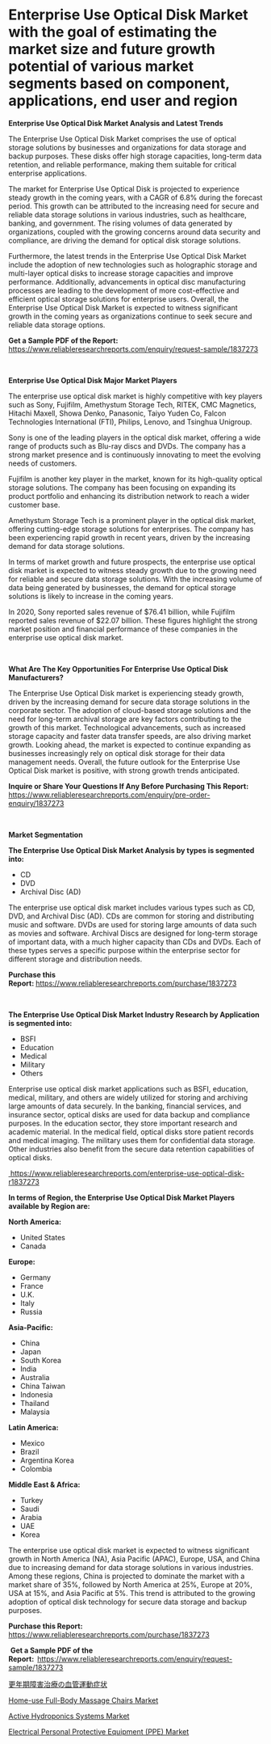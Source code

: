 <p><h1>Enterprise Use Optical Disk Market with the goal of estimating the market size and future growth potential of various market segments based on component, applications, end user and region</h1></p><p><strong>Enterprise Use Optical Disk Market Analysis and Latest Trends</strong></p>
<p><p>The Enterprise Use Optical Disk Market comprises the use of optical storage solutions by businesses and organizations for data storage and backup purposes. These disks offer high storage capacities, long-term data retention, and reliable performance, making them suitable for critical enterprise applications.</p><p>The market for Enterprise Use Optical Disk is projected to experience steady growth in the coming years, with a CAGR of 6.8% during the forecast period. This growth can be attributed to the increasing need for secure and reliable data storage solutions in various industries, such as healthcare, banking, and government. The rising volumes of data generated by organizations, coupled with the growing concerns around data security and compliance, are driving the demand for optical disk storage solutions.</p><p>Furthermore, the latest trends in the Enterprise Use Optical Disk Market include the adoption of new technologies such as holographic storage and multi-layer optical disks to increase storage capacities and improve performance. Additionally, advancements in optical disc manufacturing processes are leading to the development of more cost-effective and efficient optical storage solutions for enterprise users. Overall, the Enterprise Use Optical Disk Market is expected to witness significant growth in the coming years as organizations continue to seek secure and reliable data storage options.</p></p>
<p><strong>Get a Sample PDF of the Report:&nbsp;</strong> <a href="https://www.reliableresearchreports.com/enquiry/request-sample/1837273">https://www.reliableresearchreports.com/enquiry/request-sample/1837273</a></p>
<p>&nbsp;</p>
<p><strong>Enterprise Use Optical Disk Major Market Players</strong></p>
<p><p>The enterprise use optical disk market is highly competitive with key players such as Sony, Fujifilm, Amethystum Storage Tech, RITEK, CMC Magnetics, Hitachi Maxell, Showa Denko, Panasonic, Taiyo Yuden Co, Falcon Technologies International (FTI), Philips, Lenovo, and Tsinghua Unigroup.</p><p>Sony is one of the leading players in the optical disk market, offering a wide range of products such as Blu-ray discs and DVDs. The company has a strong market presence and is continuously innovating to meet the evolving needs of customers.</p><p>Fujifilm is another key player in the market, known for its high-quality optical storage solutions. The company has been focusing on expanding its product portfolio and enhancing its distribution network to reach a wider customer base.</p><p>Amethystum Storage Tech is a prominent player in the optical disk market, offering cutting-edge storage solutions for enterprises. The company has been experiencing rapid growth in recent years, driven by the increasing demand for data storage solutions.</p><p>In terms of market growth and future prospects, the enterprise use optical disk market is expected to witness steady growth due to the growing need for reliable and secure data storage solutions. With the increasing volume of data being generated by businesses, the demand for optical storage solutions is likely to increase in the coming years.</p><p>In 2020, Sony reported sales revenue of $76.41 billion, while Fujifilm reported sales revenue of $22.07 billion. These figures highlight the strong market position and financial performance of these companies in the enterprise use optical disk market.</p></p>
<p>&nbsp;</p>
<p><strong>What Are The Key Opportunities For Enterprise Use Optical Disk Manufacturers?</strong></p>
<p><p>The Enterprise Use Optical Disk market is experiencing steady growth, driven by the increasing demand for secure data storage solutions in the corporate sector. The adoption of cloud-based storage solutions and the need for long-term archival storage are key factors contributing to the growth of this market. Technological advancements, such as increased storage capacity and faster data transfer speeds, are also driving market growth. Looking ahead, the market is expected to continue expanding as businesses increasingly rely on optical disk storage for their data management needs. Overall, the future outlook for the Enterprise Use Optical Disk market is positive, with strong growth trends anticipated.</p></p>
<p><strong>Inquire or Share Your Questions If Any Before Purchasing This Report:</strong> <a href="https://www.reliableresearchreports.com/enquiry/pre-order-enquiry/1837273">https://www.reliableresearchreports.com/enquiry/pre-order-enquiry/1837273</a></p>
<p>&nbsp;</p>
<p><strong>Market Segmentation</strong></p>
<p><strong>The Enterprise Use Optical Disk Market Analysis by types is segmented into:</strong></p>
<p><ul><li>CD</li><li>DVD</li><li>Archival Disc (AD)</li></ul></p>
<p><p>The enterprise use optical disk market includes various types such as CD, DVD, and Archival Disc (AD). CDs are common for storing and distributing music and software. DVDs are used for storing large amounts of data such as movies and software. Archival Discs are designed for long-term storage of important data, with a much higher capacity than CDs and DVDs. Each of these types serves a specific purpose within the enterprise sector for different storage and distribution needs.</p></p>
<p><strong>Purchase this Report:&nbsp;</strong><a href="https://www.reliableresearchreports.com/purchase/1837273">https://www.reliableresearchreports.com/purchase/1837273</a></p>
<p>&nbsp;</p>
<p><strong>The Enterprise Use Optical Disk Market Industry Research by Application is segmented into:</strong></p>
<p><ul><li>BSFI</li><li>Education</li><li>Medical</li><li>Military</li><li>Others</li></ul></p>
<p><p>Enterprise use optical disk market applications such as BSFI, education, medical, military, and others are widely utilized for storing and archiving large amounts of data securely. In the banking, financial services, and insurance sector, optical disks are used for data backup and compliance purposes. In the education sector, they store important research and academic material. In the medical field, optical disks store patient records and medical imaging. The military uses them for confidential data storage. Other industries also benefit from the secure data retention capabilities of optical disks.</p></p>
<p><a href="https://www.reliableresearchreports.com/enterprise-use-optical-disk-r1837273">&nbsp;https://www.reliableresearchreports.com/enterprise-use-optical-disk-r1837273</a></p>
<p><strong>In terms of Region, the Enterprise Use Optical Disk Market Players available by Region are:</strong></p>
<p>
    <p> <strong> North America: </strong>
        <ul>
            <li>United States</li>
            <li>Canada</li>
        </ul>
        </p> 
    <p> <strong> Europe: </strong>
        <ul>
            <li>Germany</li>
            <li>France</li>
            <li>U.K.</li>
            <li>Italy</li>
            <li>Russia</li>
        </ul>
        </p> 
    <p> <strong> Asia-Pacific: </strong>
        <ul>
            <li>China</li>
            <li>Japan</li>
            <li>South Korea</li>
            <li>India</li>
            <li>Australia</li>
            <li>China Taiwan</li>
            <li>Indonesia</li>
            <li>Thailand</li>
            <li>Malaysia</li>
        </ul>
        </p> 
    <p> <strong> Latin America: </strong>
        <ul>
            <li>Mexico</li>
            <li>Brazil</li>
            <li>Argentina Korea</li>
            <li>Colombia</li>
        </ul>
        </p> 
    <p> <strong> Middle East & Africa: </strong>
        <ul>
            <li>Turkey</li>
            <li>Saudi</li>
            <li>Arabia</li>
            <li>UAE</li>
            <li>Korea</li>
        </ul>
    </p>
    </p>
<p><p>The enterprise use optical disk market is expected to witness significant growth in North America (NA), Asia Pacific (APAC), Europe, USA, and China due to increasing demand for data storage solutions in various industries. Among these regions, China is projected to dominate the market with a market share of 35%, followed by North America at 25%, Europe at 20%, USA at 15%, and Asia Pacific at 5%. This trend is attributed to the growing adoption of optical disk technology for secure data storage and backup purposes.</p></p>
<p><strong>Purchase this Report: </strong><a href="https://www.reliableresearchreports.com/purchase/1837273">https://www.reliableresearchreports.com/purchase/1837273</a></p>
<p>&nbsp;<strong>Get a Sample PDF of the Report:&nbsp;&nbsp;</strong><a href="https://www.reliableresearchreports.com/enquiry/request-sample/1837273">https://www.reliableresearchreports.com/enquiry/request-sample/1837273</a></p>
<p><strong></strong></p>
<p><p><a href="https://medium.com/@susanjprice2023/%E9%96%89%E7%B5%8C%E3%81%AE%E4%BA%A4%E6%84%9F%E7%A5%9E%E7%B5%8C%E7%97%87%E7%8A%B6%E6%B2%BB%E7%99%82%E5%B8%82%E5%A0%B4%E3%81%AE%E8%A6%8F%E6%A8%A1%E3%81%AF-%E6%A5%AD%E7%95%8C%E3%81%AE%E4%BA%88%E6%B8%AC%E3%81%AB%E3%82%88%E3%82%8B%E3%81%A8-2024%E5%B9%B4%E3%81%8B%E3%82%892031%E5%B9%B4%E3%81%BE%E3%81%A7%E3%81%AB%E5%B9%B4%E5%B9%B3%E5%9D%87%E6%88%90%E9%95%B7%E7%8E%878-5-%E3%82%92%E7%B5%8C%E9%A8%93%E3%81%99%E3%82%8B%E3%81%A8%E4%BA%88%E6%83%B3%E3%81%95%E3%82%8C%E3%81%A6%E3%81%84%E3%81%BE%E3%81%99-6283a30cab11">更年期障害治療の血管運動症状</a></p><p><a href="https://github.com/hdicirhd4/Market-Research-Report-List-1/blob/main/home-use-full-body-massage-chairs-market.md">Home-use Full-Body Massage Chairs Market</a></p><p><a href="https://issuu.com/reportprime-2/docs/active-hydroponics-systems-market-size-2030.pptx">Active Hydroponics Systems Market</a></p><p><a href="https://github.com/IkeSchumm04/Market-Research-Report-List-1/blob/main/electrical-personal-protective-equipment-ppe-market.md">Electrical Personal Protective Equipment (PPE) Market</a></p></p>